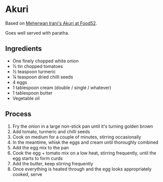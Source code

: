 Akuri
=====

Based on [Meherwan Irani's Akuri at Food52](https://food52.com/recipes/86055-meherwan-irani-akuri-parsi-scrambled-eggs-recipe).

Goes well served with paratha.

Ingredients
-----------

-   One finely chopped white onion
-   ½ tin chopped tomatoes
-   ½ teaspoon turmeric
-   ¼ teaspoon dried chilli seeds
-   4 eggs
-   1 tablespoon cream (double / single / whatever)
-   1 tablespoon butter
-   Vegetable oil

Process
-------

1.  Fry the onion in a large non-stick pan until it's turning golden brown
2.  Add tomato, turmeric and chilli seeds
3.  Cook on medium for a couple of minutes, stirring occasionally
4.  In the meantime, whisk the eggs and cream until thoroughly combined
5.  Add the egg mix to the pan
6.  Cook the egg + tomato mix on a low heat, stirring frequently, until the egg starts to form curds
7.  Add the butter, keep stirring frequently
8.  Once everything is heated through and the egg looks appropriately cooked, serve
